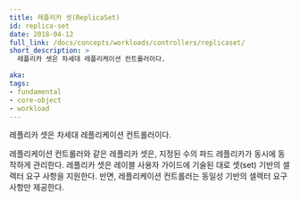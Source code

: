 ```yaml
---
title: 레플리카 셋(ReplicaSet)
id: replica-set
date: 2018-04-12
full_link: /docs/concepts/workloads/controllers/replicaset/
short_description: >
  레플리카 셋은 차세대 레플리케이션 컨트롤러이다.

aka:
tags:
- fundamental
- core-object
- workload
---
```

 레플리카 셋은 차세대 레플리케이션 컨트롤러이다.

<!--more-->

레플리케이션 컨트롤러와 같은 레플리카 셋은, 지정된 수의 파드 레플리카가 동시에 동작하게 관리한다. 레플리카 셋은 레이블 사용자 가이드에 기술된 대로 셋(set) 기반의 셀렉터 요구 사항을 지원한다. 반면, 레플리케이션 컨트롤러는 동일성 기반의 셀렉터 요구 사항만 제공한다.


